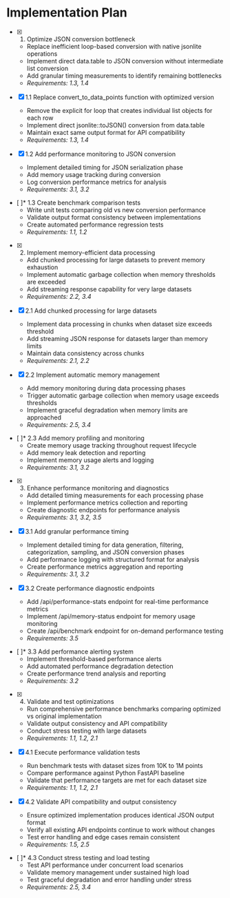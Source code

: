 # Implementation Plan

- [x] 1. Optimize JSON conversion bottleneck





  - Replace inefficient loop-based conversion with native jsonlite operations
  - Implement direct data.table to JSON conversion without intermediate list conversion
  - Add granular timing measurements to identify remaining bottlenecks
  - _Requirements: 1.3, 1.4_

- [x] 1.1 Replace convert_to_data_points function with optimized version


  - Remove the explicit for loop that creates individual list objects for each row
  - Implement direct jsonlite::toJSON() conversion from data.table
  - Maintain exact same output format for API compatibility
  - _Requirements: 1.3, 1.4_

- [x] 1.2 Add performance monitoring to JSON conversion


  - Implement detailed timing for JSON serialization phase
  - Add memory usage tracking during conversion
  - Log conversion performance metrics for analysis
  - _Requirements: 3.1, 3.2_

- [ ]* 1.3 Create benchmark comparison tests
  - Write unit tests comparing old vs new conversion performance
  - Validate output format consistency between implementations
  - Create automated performance regression tests
  - _Requirements: 1.1, 1.2_

- [x] 2. Implement memory-efficient data processing




  - Add chunked processing for large datasets to prevent memory exhaustion
  - Implement automatic garbage collection when memory thresholds are exceeded
  - Add streaming response capability for very large datasets
  - _Requirements: 2.2, 3.4_

- [x] 2.1 Add chunked processing for large datasets


  - Implement data processing in chunks when dataset size exceeds threshold
  - Add streaming JSON response for datasets larger than memory limits
  - Maintain data consistency across chunks
  - _Requirements: 2.1, 2.2_

- [x] 2.2 Implement automatic memory management


  - Add memory monitoring during data processing phases
  - Trigger automatic garbage collection when memory usage exceeds thresholds
  - Implement graceful degradation when memory limits are approached
  - _Requirements: 2.5, 3.4_

- [ ]* 2.3 Add memory profiling and monitoring
  - Create memory usage tracking throughout request lifecycle
  - Add memory leak detection and reporting
  - Implement memory usage alerts and logging
  - _Requirements: 3.1, 3.2_

- [x] 3. Enhance performance monitoring and diagnostics










  - Add detailed timing measurements for each processing phase
  - Implement performance metrics collection and reporting
  - Create diagnostic endpoints for performance analysis
  - _Requirements: 3.1, 3.2, 3.5_

- [x] 3.1 Add granular performance timing


  - Implement detailed timing for data generation, filtering, categorization, sampling, and JSON conversion phases
  - Add performance logging with structured format for analysis
  - Create performance metrics aggregation and reporting
  - _Requirements: 3.1, 3.2_

- [x] 3.2 Create performance diagnostic endpoints


  - Add /api/performance-stats endpoint for real-time performance metrics
  - Implement /api/memory-status endpoint for memory usage monitoring
  - Create /api/benchmark endpoint for on-demand performance testing
  - _Requirements: 3.5_

- [ ]* 3.3 Add performance alerting system
  - Implement threshold-based performance alerts
  - Add automated performance degradation detection
  - Create performance trend analysis and reporting
  - _Requirements: 3.2_

- [x] 4. Validate and test optimizations





  - Run comprehensive performance benchmarks comparing optimized vs original implementation
  - Validate output consistency and API compatibility
  - Conduct stress testing with large datasets
  - _Requirements: 1.1, 1.2, 2.1_

- [x] 4.1 Execute performance validation tests


  - Run benchmark tests with dataset sizes from 10K to 1M points
  - Compare performance against Python FastAPI baseline
  - Validate that performance targets are met for each dataset size
  - _Requirements: 1.1, 1.2, 2.1_

- [x] 4.2 Validate API compatibility and output consistency


  - Ensure optimized implementation produces identical JSON output format
  - Verify all existing API endpoints continue to work without changes
  - Test error handling and edge cases remain consistent
  - _Requirements: 1.5, 2.5_

- [ ]* 4.3 Conduct stress testing and load testing
  - Test API performance under concurrent load scenarios
  - Validate memory management under sustained high load
  - Test graceful degradation and error handling under stress
  - _Requirements: 2.5, 3.4_